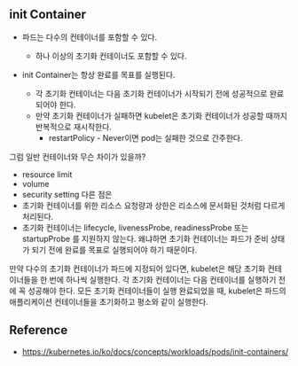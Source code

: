 ## init Container
- 파드는 다수의 컨테이너를 포함할 수 있다.
    - 하나 이상의 초기화 컨테이너도 포함할 수 있다.

- init Container는 항상 완료를 목표를 실행된다.
    - 각 초기화 컨테이너는 다음 초기화 컨테이너가 시작되기 전에 성공적으로 완료되어야 한다.
    - 만약 초기화 컨테이너가 실패하면 kubelet은 초기화 컨테이너가 성공할 때까지 반복적으로 재시작한다.
        - restartPolicy - Never이면 pod는 실패한 것으로 간주한다.

그럼 일반 컨테이너와 무슨 차이가 있을까?
- resource limit
- volume
- security setting
다른 점은
- 초기화 컨테이너를 위한 리소스 요청량과 상한은 리소스에 문서화된 것처럼 다르게 처리된다.
- 초기화 컨테이너는 lifecycle, livenessProbe, readinessProbe 또는 startupProbe 를 지원하지 않는다. 왜냐하면 초기화 컨테이너는 파드가 준비 상태가 되기 전에 완료를 목표로 실행되어야 하기 때문이다.

만약 다수의 초기화 컨테이너가 파드에 지정되어 있다면, kubelet은 해당 초기화 컨테이너들을 한 번에 하나씩 실행한다. 각 초기화 컨테이너는 다음 컨테이너를 실행하기 전에 꼭 성공해야 한다. 모든 초기화 컨테이너들이 실행 완료되었을 때, kubelet은 파드의 애플리케이션 컨테이너들을 초기화하고 평소와 같이 실행한다.


## Reference
- <https://kubernetes.io/ko/docs/concepts/workloads/pods/init-containers/>